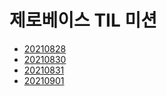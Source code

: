 # 제로베이스 TIL 미션

- [20210828](/2021.08.28.md)
- [20210830](/2021.08.30.md)
- [20210831](/2021.08.31.md)
- [20210901](/2021.09.01.md)